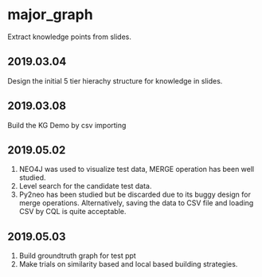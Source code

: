 # major_graph
Extract knowledge points from slides.
## 2019.03.04
Design the initial 5 tier hierachy structure for knowledge in slides. 
## 2019.03.08
Build the KG Demo by csv importing
## 2019.05.02
1. NEO4J was used to visualize test data, MERGE operation has been well studied.
2. Level search for the candidate test data.
3. Py2neo has been studied but be discarded due to its buggy design for merge operations. Alternatively, saving the data to CSV file and loading CSV by CQL is quite acceptable.
## 2019.05.03
1. Build groundtruth graph for test ppt
2. Make trials on similarity based and local based building strategies.
